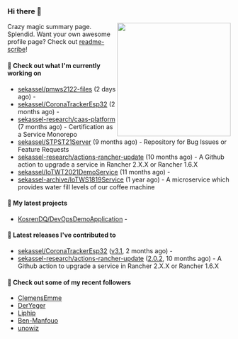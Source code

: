 ### Hi there 👋

<img align="right" src="https://github.com/KosrenDQ.png?size=512" width="256">

Crazy magic summary page. Splendid.
Want your own awesome profile page? Check out [readme-scribe](https://github.com/muesli/readme-scribe)!

#### 👷 Check out what I'm currently working on

- [sekassel/pmws2122-files](https://github.com/sekassel/pmws2122-files) (2 days ago) - 
- [sekassel/CoronaTrackerEsp32](https://github.com/sekassel/CoronaTrackerEsp32) (2 months ago) - 
- [sekassel-research/caas-platform](https://github.com/sekassel-research/caas-platform) (7 months ago) - Certification as a Service Monorepo
- [sekassel/STPST21Server](https://github.com/sekassel/STPST21Server) (9 months ago) - Repository for Bug Issues or Feature Requests
- [sekassel-research/actions-rancher-update](https://github.com/sekassel-research/actions-rancher-update) (10 months ago) - A Github action to upgrade a service in Rancher 2.X.X or Rancher 1.6.X
- [sekassel/IoTWT2021DemoService](https://github.com/sekassel/IoTWT2021DemoService) (11 months ago) - 
- [sekassel-archive/IoTWS1819Service](https://github.com/sekassel-archive/IoTWS1819Service) (1 year ago) - A microservice which provides water fill levels of our coffee machine

#### 🌱 My latest projects

- [KosrenDQ/DevOpsDemoApplication](https://github.com/KosrenDQ/DevOpsDemoApplication) - 

#### 🔭 Latest releases I've contributed to

- [sekassel/CoronaTrackerEsp32](https://github.com/sekassel/CoronaTrackerEsp32) ([v3.1](https://github.com/sekassel/CoronaTrackerEsp32/releases/tag/v3.1), 2 months ago) - 
- [sekassel-research/actions-rancher-update](https://github.com/sekassel-research/actions-rancher-update) ([2.0.2](https://github.com/sekassel-research/actions-rancher-update/releases/tag/2.0.2), 10 months ago) - A Github action to upgrade a service in Rancher 2.X.X or Rancher 1.6.X

#### 👯 Check out some of my recent followers

- [ClemensEmme](https://github.com/ClemensEmme)
- [DerYeger](https://github.com/DerYeger)
- [Liphip](https://github.com/Liphip)
- [Ben-Manfouo](https://github.com/Ben-Manfouo)
- [unowiz](https://github.com/unowiz)
